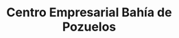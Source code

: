 ---
title: "Centro Empresarial Bahía de Pozuelos"
url: /lecheria/centro-empresarial-bahia-de-pozuelos/
shop: centro comercial
---